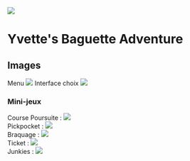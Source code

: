 ![](http://i.imgur.com/xnoJvUU.png?1)

# Yvette's Baguette Adventure

## Images

Menu
![](http://i.imgur.com/hQe6zcY.png?1)
Interface choix
![](http://i.imgur.com/nMXo4D8.png?1)

### Mini-jeux

Course Poursuite : ![](http://i.imgur.com/t5Erph9.gif) <br />
Pickpocket       : ![](http://i.imgur.com/I3Z2Ubd.gif) <br />
Braquage         : ![](http://i.imgur.com/mIM23bu.gif) <br />
Ticket           : ![](http://i.imgur.com/l2i6qvH.gif) <br />
Junkies          : ![](http://i.imgur.com/hx5kgpm.gif) <br />


